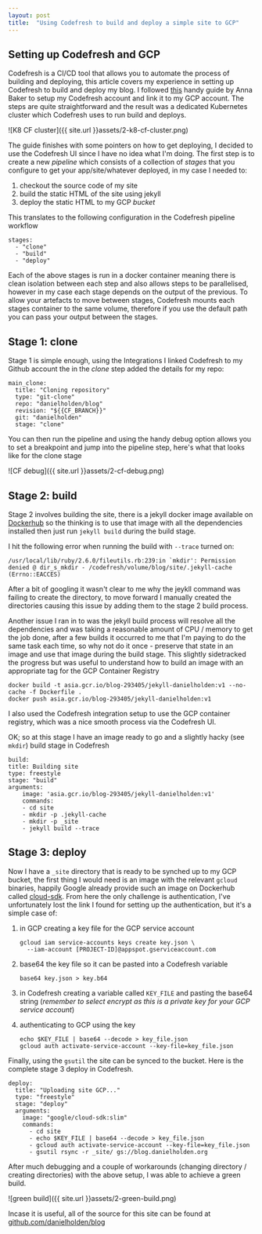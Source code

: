 ```yaml
---
layout: post
title:  "Using Codefresh to build and deploy a simple site to GCP"
---
```


## Setting up Codefresh and GCP
Codefresh is a CI/CD tool that allows you to automate the process of building and deploying, this article covers my experience in setting up Codefresh to build and deploy my blog. I followed [this](https://codefresh.io/howtos/deploying-applications-using-codefresh-google-cloud-platform-google-kubernetes-engine/) handy guide by Anna Baker to setup my Codefresh account and link it to my GCP account.  The steps are quite straightforward and the result was a dedicated Kubernetes cluster which Codefresh uses to run build and deploys.

![K8 CF cluster]({{ site.url }}assets/2-k8-cf-cluster.png)

The guide finishes with some pointers on how to get deploying, I decided to use the Codefresh UI since I have no idea what I'm doing. The first step is to create a new _pipeline_ which consists of a collection of _stages_ that you configure to get your app/site/whatever deployed, in my case I needed to:

1. checkout the source code of my site
2. build the static HTML of the site using jekyll 
3. deploy the static HTML to my GCP _bucket_

This translates to the following configuration in the Codefresh pipeline workflow
  ```
  stages:
    - "clone"
    - "build"
    - "deploy"
  ```

Each of the above stages is run in a docker container meaning there is clean isolation between each step and also allows steps to be parallelised, however in my case each stage depends on the output of the previous.  To allow your artefacts to move between stages, Codefresh mounts each stages container to the same volume, therefore if you use the default path you can pass your output between the stages.

## Stage 1: clone

Stage 1 is simple enough, using the Integrations I linked Codefresh to my Github account the in the _clone_ step added the details for my repo:
  ```
  main_clone:
    title: "Cloning repository"
    type: "git-clone"
    repo: "danielholden/blog"
    revision: "${{CF_BRANCH}}"
    git: "danielholden"
    stage: "clone"
  ```

You can then run the pipeline and using the handy debug option allows you to set a breakpoint and jump into the pipeline step, here's what that looks like for the clone stage

![CF debug]({{ site.url }}assets/2-cf-debug.png)

## Stage 2: build

Stage 2 involves building the site, there is a jekyll docker image available on [Dockerhub](https://hub.docker.com/r/jekyll/jekyll/) so the thinking is to use that image with all the dependencies installed then just run `jekyll build` during the build stage.

I hit the following error when running the build with `--trace` turned on:
  ```
  /usr/local/lib/ruby/2.6.0/fileutils.rb:239:in `mkdir': Permission denied @ dir_s_mkdir - /codefresh/volume/blog/site/.jekyll-cache (Errno::EACCES)               
  ```

After a bit of googling it wasn't clear to me why the jeykll command was failing to create the directory, to move forward I manually created the directories causing this issue by adding them to the stage 2 build process.

Another issue I ran in to was the jekyll build process will resolve all the dependencies and was taking a reasonable amount of CPU / memory to get the job done, after a few builds it occurred to me that I'm paying to do the same task each time, so why not do it once - preserve that state in an image and use that image during the build stage.  This slightly sidetracked the progress but was useful to understand how to build an image with an appropriate tag for the GCP Container Registry

  ```
  docker build -t asia.gcr.io/blog-293405/jekyll-danielholden:v1 --no-cache -f Dockerfile .
  docker push asia.gcr.io/blog-293405/jekyll-danielholden:v1
  ```

I also used the Codefresh integration setup to use the GCP container registry, which was a nice smooth process via the Codefresh UI.

OK; so at this stage I have an image ready to go and a slightly hacky (see `mkdir`) build stage in Codefresh

  ```
  build:
  title: Building site
  type: freestyle
  stage: "build"
  arguments:
      image: 'asia.gcr.io/blog-293405/jekyll-danielholden:v1'
      commands:
      - cd site
      - mkdir -p .jekyll-cache
      - mkdir -p _site
      - jekyll build --trace
  ```

## Stage 3: deploy

Now I have a `_site` directory that is ready to be synched up to my GCP bucket, the first thing I would need is an image with the relevant `gcloud` binaries, happily Google already provide such an image on Dockerhub called [cloud-sdk](https://hub.docker.com/r/google/cloud-sdk/).  From here the only challenge is authentication, I've unfortunately lost the link I found for setting up the authentication, but it's a simple case of:

1. in GCP creating a key file for the GCP service account
    ```
    gcloud iam service-accounts keys create key.json \
      --iam-account [PROJECT-ID]@appspot.gserviceaccount.com
    ```

1. base64 the key file so it can be pasted into a Codefresh variable
    ```
    base64 key.json > key.b64
    ```
2. in Codefresh creating a variable called `KEY_FILE` and pasting the base64 string (_remember to select encrypt as this is a private key for your GCP service account_)
3. authenticating to GCP using the key
    ```
    echo $KEY_FILE | base64 --decode > key_file.json
    gcloud auth activate-service-account --key-file=key_file.json
    ```

Finally, using the `gsutil` the site can be synced to the bucket.  Here is the complete stage 3 deploy in Codefresh.

```
deploy:
  title: "Uploading site GCP..."
  type: "freestyle"
  stage: "deploy"
  arguments:
    image: "google/cloud-sdk:slim"
    commands:
      - cd site
      - echo $KEY_FILE | base64 --decode > key_file.json
      - gcloud auth activate-service-account --key-file=key_file.json
      - gsutil rsync -r _site/ gs://blog.danielholden.org
```

After much debugging and a couple of workarounds (changing directory / creating directories) with the above setup, I was able to achieve a green build.

 ![green build]({{ site.url }}assets/2-green-build.png)

Incase it is useful, all of the source for this site can be found at [github.com/danielholden/blog](https://github.com/danielholden/blog)